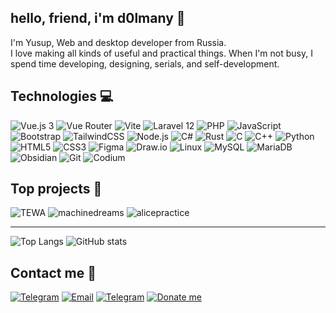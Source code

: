 ## hello, friend, i'm d0lmany 💜
I'm Yusup, Web and desktop developer from Russia.<br>
I love making all kinds of useful and practical things. When I'm not busy, I spend time developing, designing, serials, and self-development.

## Technologies 💻
![Vue.js 3](https://img.shields.io/badge/Vue.js_3-1f2023?style=for-the-badge&logo=vue.js)
![Vue Router](https://img.shields.io/badge/Vue_Router-1f2023?style=for-the-badge&logo=vue.js)
![Vite](https://img.shields.io/badge/Vite-1f2023?style=for-the-badge&logo=vite)
![Laravel 12](https://img.shields.io/badge/Laravel_12-1f2023?style=for-the-badge&logo=Laravel)
![PHP](https://img.shields.io/badge/PHP-1f2023?style=for-the-badge&logo=PHP)
![JavaScript](https://img.shields.io/badge/JavaScript-1f2023?style=for-the-badge&logo=javascript)
![Bootstrap](https://img.shields.io/badge/Bootstrap-1f2023?style=for-the-badge&logo=Bootstrap)
![TailwindCSS](https://img.shields.io/badge/TailwindCSS-1f2023?style=for-the-badge&logo=TailwindCSS)
![Node.js](https://img.shields.io/badge/Node.js-1f2023?style=for-the-badge&logo=node.js)
![C#](https://img.shields.io/badge/C%23-1f2023?style=for-the-badge&logo=dotnet)
![Rust](https://img.shields.io/badge/rust-1f2023?style=for-the-badge&logo=rust)
![C](https://img.shields.io/badge/c-1f2023?style=for-the-badge&logo=c)
![C++](https://img.shields.io/badge/c++-1f2023?style=for-the-badge&logo=cplusplus)
![Python](https://img.shields.io/badge/Python-1f2023?style=for-the-badge&logo=Python)
![HTML5](https://img.shields.io/badge/HTML5-1f2023?style=for-the-badge&logo=html5)
![CSS3](https://img.shields.io/badge/CSS3-1f2023?style=for-the-badge&logo=css&logoColor=blue)
![Figma](https://img.shields.io/badge/Figma-1f2023?style=for-the-badge&logo=figma)
![Draw.io](https://img.shields.io/badge/Draw.io-1f2023?style=for-the-badge&logo=diagrams.net)
![Linux](https://img.shields.io/badge/Linux-1f2023?style=for-the-badge&logo=Linux)
![MySQL](https://img.shields.io/badge/MySQL-1f2023?style=for-the-badge&logo=mysql)
![MariaDB](https://img.shields.io/badge/MariaDB-1f2023?style=for-the-badge&logo=MariaDB)
![Obsidian](https://img.shields.io/badge/Obsidian-1f2023?style=for-the-badge&logo=Obsidian&logoColor=7C3AED)
![Git](https://img.shields.io/badge/Git-1f2023?style=for-the-badge&logo=Git)
![Codium](https://img.shields.io/badge/Codium-1f2023?style=for-the-badge&logo=vsCodium)

## Top projects 🪷
![TEWA](https://github-readme-stats.vercel.app/api/pin/?username=d0lmany&repo=TEWA&theme=bear)
![machinedreams](https://github-readme-stats.vercel.app/api/pin/?username=d0lmany&repo=machinedreams&theme=bear)
![alicepractice](https://github-readme-stats.vercel.app/api/pin/?username=d0lmany&repo=alicepractice&theme=bear)
<hr>

![Top Langs](https://github-readme-stats.vercel.app/api/top-langs/?username=d0lmany&layout=compact&theme=bear) ![GitHub stats](https://github-readme-stats.vercel.app/api?username=d0lmany&show_icons=true&theme=bear)

## Contact me 📱
[![Telegram](https://img.shields.io/badge/Telegram-1f2023?style=for-the-badge&logo=Telegram)](https://t.me/d0lmany)
[![Email](https://img.shields.io/badge/Email-1f2023?style=for-the-badge&logo=gmail)](mailto:d0lmany.is.god@gmail.com)
[![Telegram](https://img.shields.io/badge/My_site-1f2023?style=for-the-badge&logo=vercel)](https://d0lmany.vercel.app/)
[![Donate me](https://img.shields.io/badge/Donate_Me-1f2023?style=for-the-badge)](https://donationalerts.com/r/d0lmany)
